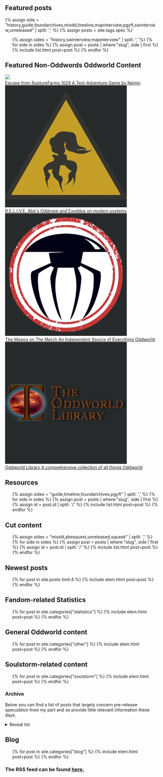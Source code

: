 ---
---

<div class="featured">
<h2>Featured posts</h2>
<div id="featured_posts">
{% assign side = "history,guide,foundarchives,miodd,timeline,mapinterview,pgyft,swinterview,unreleased" | split: ',' %}
{% assign posts = site.tags.spec %}

<ul id="main">
{% assign sides = "history,swinterview,mapinterview" | split: ',' %}
{% for side in sides %}
{% assign post = posts | where:"slug", side | first %}
{% include list.html post=post %}
{% endfor %}
</ul>


<h2>Featured Non-Oddwords Oddworld Content</h2>
<div class="buttons">
  <a href="/game">
    <div class="imgbg">
      <img src="/imgs/thumbs/escaperf.webp">
    </div>
    <div class="description">
      <span class="title">Escape from RuptureFarms 1029</span>
      <span class="desc">A Text-Adventure Game by Nemin</span>
    </div>
  </a>

  <a href="https://aliveteam.github.io/">
    <div class="imgbg">
      <img src="/imgs/thumbs/relive.webp">
    </div>
    <div class="description">
      <span class="title">R.E.L.I.V.E.</span>
      <span class="desc">Abe's Oddysee and Exoddus on modern systems</span>
    </div>
  </a>

  <a href="https://magogonthemarch.wordpress.com">
    <div class="imgbg">
      <img src="/imgs/thumbs/mom.webp">
    </div>
    <div class="description">
      <span class="title">The Magog on The March</span>
      <span class="desc">An Independent Source of Everything Oddworld</span>
    </div>
  </a>

  <a href="https://oddworldlibrary.net">
    <div class="imgbg">
      <img src="/imgs/thumbs/tol.webp">
    </div>
    <div class="description">
      <span class="title">Oddworld Library</span>
      <span class="desc">A comprehensive collection of all things Oddworld</span>
    </div>
  </a>
</div>


<h2>Resources</h2>

<ul class="sidebar">
{% assign sides = "guide,timeline,foundarchives,pgyft" | split: ',' %}
{% for side in sides %}
{% assign post = posts | where:"slug", side | first %}
{% assign id = post.id | split: '/' %}
{% include list.html post=post %}
{% endfor %}
</ul>

<h2>Cut content</h2>

<ul class="sidebar">
{% assign sides = "miodd,abesquest,unreleased,squeek" | split: ',' %}
{% for side in sides %}
{% assign post = posts | where:"slug", side | first %}
{% assign id = post.id | split: '/' %}
{% include list.html post=post %}
{% endfor %}
</ul>

<!--
<ul id="footer">
{% assign sides = "swinterview,unreleased,mapinterview" | split: ',' %}
{% for side in sides %}
{% assign post = posts | where:"slug", side | first %}
{% include list.html post=post %}
{% endfor %}
</ul>
-->

</div>
</div>

<div class="category">
<h2>Newest posts</h2>
<ul>
  {% for post in site.posts limit:4 %} {% include elem.html post=post %} {% endfor %}
</ul>
</div>

<div class="category">
<h2 id="statistics">Fandom-related Statistics</h2>
<ul>
  {% for post in site.categories["statistics"] %} {% include elem.html post=post %} {% endfor %}
</ul>
</div>

<div class="category">
<h2 id="owc">General Oddworld content</h2>
<ul>
  {% for post in site.categories["other"] %} {% include elem.html post=post %} {% endfor %}
</ul>
</div>

<div class="category">
<h2 id="ssc">Soulstorm-related content</h2>
<ul>
  {% for post in site.categories["soulstorm"] %} {% include elem.html post=post %} {% endfor %}
</ul>

<h3>Archive</h3>
<p>Below you can find a list of posts that largely concern pre-release speculation from my part and so provide little relevant information these days.</p>
<details>
<summary>Reveal list</summary>
<ul>
  {% for post in site.categories["ssarchive"] %} {% include elem.html post=post %} {% endfor %}
</ul>
</details>
</div>

<div class="category">
<h2 id="blog">Blog</h2>
<ul>
  {% for post in site.categories["blog"] %} {% include elem.html post=post %} {% endfor %}
</ul>
</div>

<h3 id="rss">The RSS feed can be found <a href="/feed">here.</a></h3>
